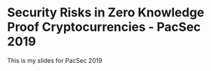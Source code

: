# Security Risks in Zero Knowledge Proof Cryptocurrencies - PacSec 2019



This is my slides for PacSec 2019

